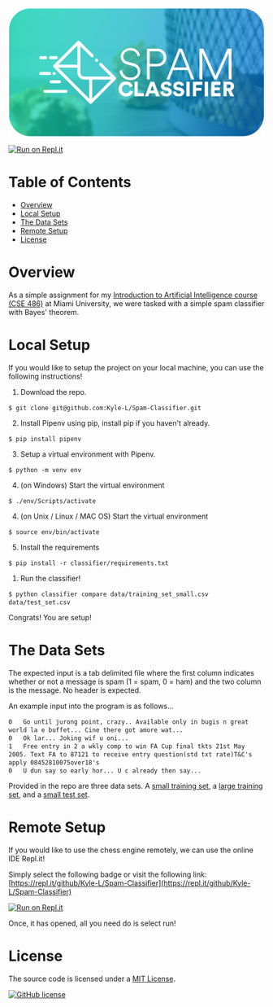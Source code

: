 ![Spam Classifier](doc/header.png)

[![Run on Repl.it](https://repl.it/badge/github/Kyle-L/Spam-Classifier)](https://repl.it/github/Kyle-L/Spam-Classifier)

# Table of Contents <!-- omit in toc -->
- [Overview](#overview)
- [Local Setup](#local-setup)
- [The Data Sets](#the-data-sets)
- [Remote Setup](#remote-setup)
- [License](#license)

# Overview
As a simple assignment for my [Introduction to Artificial Intelligence course (CSE 486)](https://www.miamioh.edu/cec/academics/departments/cse/academics/course-descriptions/cse-486-586/index.html) at Miami University, we were tasked with a simple spam classifier with Bayes' theorem.

# Local Setup

If you would like to setup the project on your local machine, you can use the following instructions!

1. Download the repo.

```shell
$ git clone git@github.com:Kyle-L/Spam-Classifier.git
```

2. Install Pipenv using pip, install pip if you haven't already.

```shell
$ pip install pipenv
```

3. Setup a virtual environment with Pipenv.

```shell
$ python -m venv env
```

4. (on Windows) Start the virtual environment

```shell
$ ./env/Scripts/activate
```

4. (on Unix / Linux / MAC OS) Start the virtual environment

```shell
$ source env/bin/activate
```

5. Install the requirements

```shell
$ pip install -r classifier/requirements.txt
```

1. Run the classifier!

```shell
$ python classifier compare data/training_set_small.csv data/test_set.csv
```

Congrats! You are setup!

# The Data Sets
The expected input is a tab delimited file where the first column indicates whether or not a message is spam (1 = spam, 0 = ham) and the two column is the message. No header is expected.

An example input into the program is as follows...

```
0	Go until jurong point, crazy.. Available only in bugis n great world la e buffet... Cine there got amore wat...
0	Ok lar... Joking wif u oni...
1	Free entry in 2 a wkly comp to win FA Cup final tkts 21st May 2005. Text FA to 87121 to receive entry question(std txt rate)T&C's apply 08452810075over18's
0	U dun say so early hor... U c already then say...
```

Provided in the repo are three data sets. A [small training set](data/training_set_small.csv), a [large training set](data/training_set_large.csv), and a [small test set](data/test_set.csv).

# Remote Setup

If you would like to use the chess engine remotely, we can use the online IDE Repl.it!

Simply select the following badge or visit the following link: [https://repl.it/github/Kyle-L/Spam-Classifier](https://repl.it/github/Kyle-L/Spam-Classifier)

[![Run on Repl.it](https://repl.it/badge/github/Kyle-L/Spam-Classifier)](https://repl.it/github/Kyle-L/Spam-Classifier)

Once, it has opened, all you need do is select run!

# License

The source code is licensed under a [MIT License](https://github.com/Kyle-L/Spam-Classifier/LICENSE).

[![GitHub license](https://img.shields.io/badge/license-MIT-blue.svg)](https://github.com/Kyle-L/Spam-Classifier/LICENSE.md)

